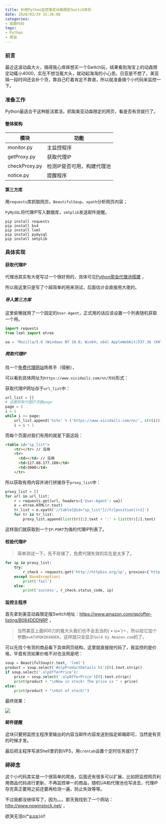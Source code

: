 ```yaml
---
title: 利用Python监控美亚动森限定Switch库存
date: 2020/03/29 15:36:08
categories:
- 捣鼓代码
tags:
- Python
- 爬虫
---
```




### 前言

最近这波动森大火，搞得我心痒痒想买一个Switch玩，结果看到淘宝上的动森限定动辄小4000，实在不想当冤大头，就动起海淘的小心思。日亚是不想了，美亚隔一段时间还会补个货，靠自己盯着肯定不靠谱，所以就准备搞个小代码来监控一下。



### 准备工作

Python最适合干这种脏活累活，抓取美亚动森限定的网页，看是否有货就行了。

#### 整体架构

| 模块          | 功能                       |
| ------------- | -------------------------- |
| monitor.py    | 主监控程序                 |
| getProxy.py   | 获取代理IP                 |
| checkProxy.py | 检测IP是否可用，构建代理池 |
| notice.py     | 提醒程序                   |


<!-- more -->


#### 第三方库

用`requests`库抓取网页，`BeautifulSoup`、`xpath`分析网页内容；

`PyMySQL`将代理IP写入数据库，`smtplib`发送邮件提醒。

```
pip install requests
pip install bs4
pip install lxml
pip install pymysql
pip install smtplib
```


### 具体实现

#### 获取代理IP

代理池其实有大佬写过一个很好用的，具体可见[Python爬虫代理池搭建](https://blog.csdn.net/pengjunlee/article/details/90174453) ，

所以我这里只是写了个超简单的用来测试，后面估计会直接用大佬的。

##### 导入第三方库

这里偷懒就用了一个固定的`User-Agent`，正式用的话应该设置一个列表随机获取一个用。

```python
import requests
from lxml import etree

ua = 'Mozilla/5.0 (Windows NT 10.0; Win64; x64) AppleWebKit/537.36 (KHTML, like Gecko) Chrome/81.0.4044.69 Safari/537.36 Edg/81.0.416.34'
```

##### 爬取代理IP

找一个[免费代理网站](https://www.xicidaili.com/)练练手（侵删），

可以看到具体网址为`https://www.xicidaili.com/nn/页码`形式：

获取代理IP网址存于`url_list`中：

```python
url_list = []
# 设置获取代理IP页数page
page = 5
i = 1
while i <= page:
    url_list.append('%s%s' % ('https://www.xicidaili.com/nn/', str(i)))
    i = i + 1
```

而每个页面对我们有用的就是下面这段：

```html
<table id="ip_list">
	<tr></tr> // 没用
    <tr>
      <td></td> // 没用
      <td>117.88.177.188</td>
      <td>3000</td>
    </tr>
```

所以获取有用内容并进行拼接存于`proxy_list`中：

```python
proxy_list = []
for url in url_list:
    r = requests.get(url, headers={'User-Agent': ua})
    e = etree.HTML(r.text)
    tr_list = e.xpath('//table[@id="ip_list"]//tr[position()>1]')
    for tr in tr_list:
        proxy_list.append(list(tr)[1].text + ':' + list(tr)[2].text)
```

这样我们就获取到一个`IP:PORT`为值的代理IP列表了。



#### 校验代理IP

> 简单测试一下，先不存储了，免费代理失效的实在是太多了。

```python
for ip in proxy_list:
    try:
        r_check = requests.get('http://httpbin.org/ip', proxies={'http': 'http://' + ip}, timeout=3)
    except BaseException:
        print('fail')
    else:
        print('success', r_check.status_code, ip)
```



#### 监控主程序

首先拿到美亚动森限定版Switch地址：https://www.amazon.com/gp/offer-listing/B084DDDNRP ，

> 当然美亚上面600刀的冤大头我们也不会去当的( • ̀ω•́ )✧，所以给它加个参数`m=ATVPDKIKX0DER`，这样就只会显示`Sold by Amazon.com`的了。

可以先找个有货的商品看下具体网页结构，这里就直接抛代码了，我监控的是价格，毕竟有货如果价格不对也没用是吧：

```python
soup = BeautifulSoup(r.text, 'lxml')
product = soup.select('#olpProductDetails h1')[0].text.strip()
if soup.select('.olpOfferPrice'):
    price = soup.select('.olpOfferPrice')[0].text.strip()
    print(product + "\nNow in stock! The price is " + price)
else:
    print(product + "\nOut of stock!")
```

最终效果：

![](https://6672-frontend-14e7e9-1301456226.tcb.qcloud.la/blog/image/2020/0329/monitor.png)



#### 邮件提醒

这块只要把监控主程序里输出的内容当邮件内容发送到指定邮箱即可，当然是有货的时候才发。

最后把主程序写进Shell里扔到VPS，用`crontab`设置个定时任务就行了



### 碎碎念

这个小代码其实是一个很简单的爬虫，后面还有很多可以扩展，比如把监控网页利用商品代码进行更新，不再监控单一的商品，随机UA和代理池也写进去，代理IP存完真正要用之前还要再检测一遍，防止失效等等。

不过我都没继续写了，因为。。。那天我找到了一个网站：http://www.nowinstock.net/ ，

欲哭无泪o(*≧д≦)o!!

